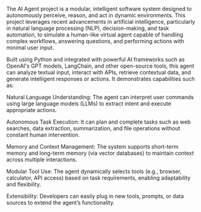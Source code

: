 The AI Agent project is a modular, intelligent software system designed to autonomously perceive, reason, and act in dynamic environments. This project leverages recent advancements in artificial intelligence, particularly in natural language processing (NLP), decision-making, and task automation, to simulate a human-like virtual agent capable of handling complex workflows, answering questions, and performing actions with minimal user input.

Built using Python and integrated with powerful AI frameworks such as OpenAI's GPT models, LangChain, and other open-source tools, this agent can analyze textual input, interact with APIs, retrieve contextual data, and generate intelligent responses or actions. It demonstrates capabilities such as:

Natural Language Understanding: The agent can interpret user commands using large language models (LLMs) to extract intent and execute appropriate actions.

Autonomous Task Execution: It can plan and complete tasks such as web searches, data extraction, summarization, and file operations without constant human intervention.

Memory and Context Management: The system supports short-term memory and long-term memory (via vector databases) to maintain context across multiple interactions.

Modular Tool Use: The agent dynamically selects tools (e.g., browser, calculator, API access) based on task requirements, enabling adaptability and flexibility.

Extensibility: Developers can easily plug in new tools, prompts, or data sources to extend the agent’s functionality.

